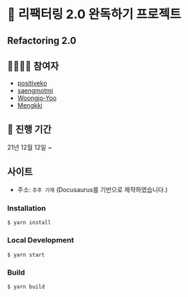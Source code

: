 # 📕 리팩터링 2.0 완독하기 프로젝트
## Refactoring 2.0 

## 👨‍👩‍👧‍👦 참여자
- [positiveko](https://github.com/positiveko)
- [saengmotmi](https://github.com/saengmotmi)
- [Woongjo-Yoo](https://github.com/onikss793)
- [Mengkki](https://github.com/guswnl0610)


## 📅 진행 기간
21년 12월 12일 ~ 

## 사이트
- 주소: `추후 기재` (Docusaurus를 기반으로 제작하였습니다.)


### Installation

```
$ yarn install
```

### Local Development

```
$ yarn start
```

### Build

```
$ yarn build
```

